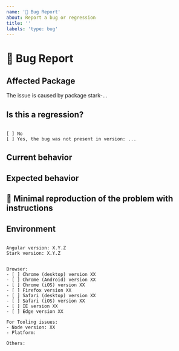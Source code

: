 ```yaml
---
name: '🐛 Bug Report'
about: Report a bug or regression
title: ''
labels: 'type: bug'
---
```


# 🐛 Bug Report

## Affected Package
<!-- Can you pin-point one or more stark-* packages as the source of the bug? -->
<!-- ✍️edit: --> The issue is caused by package stark-...

## Is this a regression?

<!-- Check one of the following options with "x" -->
<pre><code>
[ ] No
[ ] Yes, the bug was not present in version: ... 
</code></pre>

## Current behavior

<!-- Describe how the issue manifests. -->

## Expected behavior

<!-- Describe what the desired behavior would be. -->
    
## 🔬 Minimal reproduction of the problem with instructions

<!--
For bug reports please provide a *MINIMAL DEMO* of the problem via https://stackblitz.com or
provide a standalone git repository demonstrating the problem
-->

## Environment

<pre><code>
Angular version: X.Y.Z
Stark version: X.Y.Z
<!-- Check whether this is still an issue in the most recent Angular version -->

Browser:
- [ ] Chrome (desktop) version XX
- [ ] Chrome (Android) version XX
- [ ] Chrome (iOS) version XX
- [ ] Firefox version XX
- [ ] Safari (desktop) version XX
- [ ] Safari (iOS) version XX
- [ ] IE version XX
- [ ] Edge version XX
 
For Tooling issues:
- Node version: XX  <!-- run `node --version` -->
- Platform:  <!-- Mac, Linux, Windows -->

Others:
<!-- Anything else relevant?  Operating system version, IDE, package manager, HTTP server, ... -->
</code></pre>